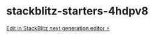 # stackblitz-starters-4hdpv8

[Edit in StackBlitz next generation editor ⚡️](https://stackblitz.com/~/github.com/clickclown672/stackblitz-starters-4hdpv8)